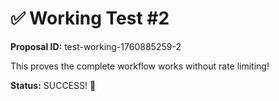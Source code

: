 # ✅ Working Test #2

**Proposal ID:** test-working-1760885259-2

This proves the complete workflow works without rate limiting!

**Status:** SUCCESS! 🎉
